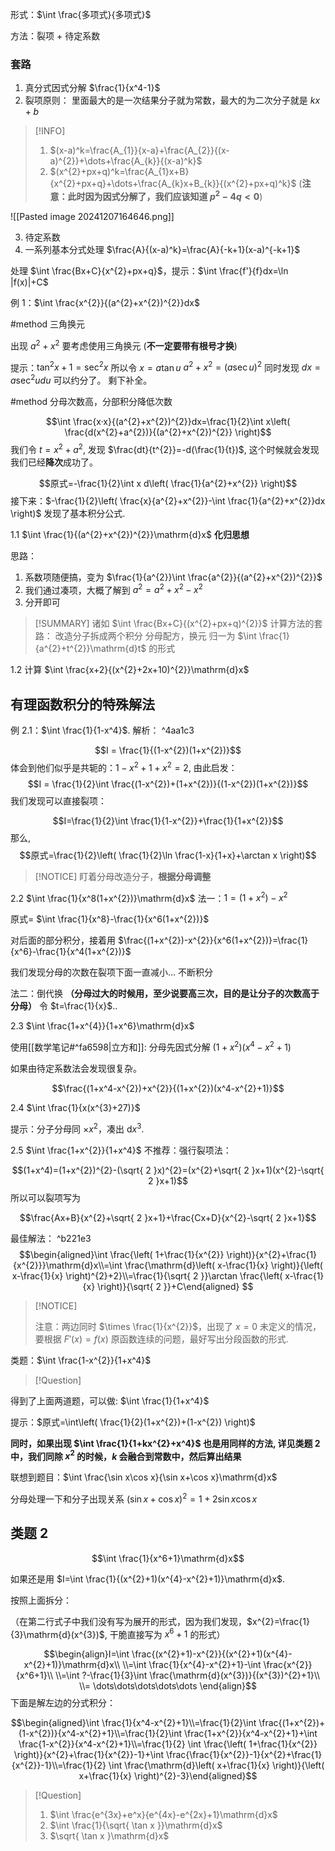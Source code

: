 
形式：$\int \frac{多项式}{多项式}$

方法：裂项 + 待定系数
### 套路
1. 真分式因式分解 $\frac{1}{x^4-1}$
2. 裂项原则： 
里面最大的是一次结果分子就为常数，最大的为二次分子就是 $kx+b$
> [!INFO]
> 1. $(x-a)^k=\frac{A_{1}}{x-a}+\frac{A_{2}}{(x-a)^{2}}+\dots+\frac{A_{k}}{(x-a)^k}$
> 2. $(x^{2}+px+q)^k=\frac{A_{1}x+B}{x^{2}+px+q}+\dots+\frac{A_{k}x+B_{k}}{(x^{2}+px+q)^k}$ (**注意：此时因为因式分解了，我们应该知道 $p^{2}-4q<0$**)



![[Pasted image 20241207164646.png]] 

3. 待定系数
4. 一系列基本分式处理
$\frac{A}{(x-a)^k}=\frac{A}{-k+1}(x-a)^{-k+1}$


处理 $\int \frac{Bx+C}{x^{2}+px+q}$，提示：$\int \frac{f'}{f}dx=\ln |f(x)|+C$



例 1：$\int \frac{x^{2}}{(a^{2}+x^{2})^{2}}dx$


#method 三角换元


 出现 $a^{2}+x^{2}$ 要考虑使用三角换元 (**不一定要带有根号才换**)
 
 提示：$\tan ^{2}x+1=\sec ^{2}x$ 所以令 $x=a\tan u$
 $a^{2}+x^{2}=(a\sec u)^{2}$
 同时发现 $dx=a\sec ^{2}u du$
 可以约分了。
 剩下补全。
 
#method 分母次数高，分部积分降低次数


$$\int \frac{x·x}{(a^{2}+x^{2})^{2}}dx=\frac{1}{2}\int x\left( \frac{d(x^{2}+a^{2})}{(a^{2}+x^{2})^{2}} \right)$$
我们令 $t=x^{2}+a^{2}$, 发现 $\frac{dt}{t^{2}}=-d(\frac{1}{t})$, 这个时候就会发现我们已经**降次**成功了。


$$原式=-\frac{1}{2}\int x d\left( \frac{1}{a^{2}+x^{2}} \right)$$
接下来：$-\frac{1}{2}\left( \frac{x}{a^{2}+x^{2}}-\int \frac{1}{a^{2}+x^{2}}dx \right)$ 发现了基本积分公式.



1.1 $\int \frac{1}{(a^{2}+x^{2})^{2}}\mathrm{d}x$   **化归思想**


思路：


1. 系数项随便搞，变为 $\frac{1}{a^{2}}\int \frac{a^{2}}{(a^{2}+x^{2})^{2}}$
2. 我们通过凑项，大概了解到 $a^{2}=a^{2}+x^{2}-x^{2}$
3. 分开即可

> [!SUMMARY]
> 诸如 $\int \frac{Bx+C}{(x^{2}+px+q)^{2}}$ 计算方法的套路：
> 改造分子拆成两个积分
> 分母配方，换元
> 归一为 $\int \frac{1}{a^{2}+t^{2}}\mathrm{d}t$ 的形式

1.2 计算 $\int \frac{x+2}{(x^{2}+2x+10)^{2}}\mathrm{d}x$

## 有理函数积分的特殊解法
例 2.1：$\int \frac{1}{1-x^4}$.
解析： ^4aa1c3

$$I = \frac{1}{(1-x^{2})(1+x^{2})}$$ 体会到他们似乎是共轭的：$1-x^{2}+1+x^{2}=2$, 由此启发：
$$I = \frac{1}{2}\int \frac{(1-x^{2})+(1+x^{2})}{(1-x^{2})(1+x^{2})}$$
我们发现可以直接裂项：

$$I=\frac{1}{2}\int \frac{1}{1-x^{2}}+\frac{1}{1+x^{2}}$$
那么,
$$原式=\frac{1}{2}\left( \frac{1}{2}\ln \frac{1-x}{1+x}+\arctan x \right)$$
> [!NOTICE]
> 盯着分母改造分子，**根据分母调整**

2.2 $\int \frac{1}{x^8(1+x^{2})}\mathrm{d}x$
 法一：$1=(1+x^{2})-x^{2}$
 
 
 原式= $\int \frac{1}{x^8}-\frac{1}{x^6(1+x^{2})}$
 
 
 对后面的部分积分，接着用 $\frac{(1+x^{2})-x^{2}}{x^6(1+x^{2})}=\frac{1}{x^6}-\frac{1}{x^4(1+x^{2})}$
 
 
 我们发现分母的次数在裂项下面一直减小... 不断积分
 
 
 法二：倒代换 **（分母过大的时候用，至少说要高三次，目的是让分子的次数高于分母）**       令 $t=\frac{1}{x}$..
 

2.3  $\int \frac{1+x^{4}}{1+x^6}\mathrm{d}x$


使用[[数学笔记#^fa6598|立方和]]: 分母先因式分解 $(1+x^{2})(x^4-x^{2}+1)$

如果由待定系数法会发现很复杂。


$$\frac{(1+x^4-x^{2})+x^{2}}{(1+x^{2})(x^4-x^{2}+1)}$$

 2.4 $\int \frac{1}{x(x^{3}+27)}$
 
 提示：分子分母同 $\times x^{2}$，凑出 $\mathrm{d}x^{3}$.
 
 
 2.5 $\int \frac{1+x^{2}}{1+x^4}$
 不推荐：强行裂项法：
 
 $$(1+x^4)=(1+x^{2})^{2}-(\sqrt{ 2 }x)^{2}=(x^{2}+\sqrt{ 2 }x+1)(x^{2}-\sqrt{ 2 }x+1)$$
所以可以裂项写为 

$$\frac{Ax+B}{x^{2}+\sqrt{ 2 }x+1}+\frac{Cx+D}{x^{2}-\sqrt{ 2 }x+1}$$

 最佳解法： ^b221e3
 $$\begin{aligned}\int \frac{\left( 1+\frac{1}{x^{2}} \right)}{x^{2}+\frac{1}{x^{2}}}\mathrm{d}x\\=\int \frac{\mathrm{d}\left( x-\frac{1}{x} \right)}{\left( x-\frac{1}{x} \right)^{2}+2}\\=\frac{1}{\sqrt{ 2 }}\arctan \frac{\left( x-\frac{1}{x} \right)}{\sqrt{ 2 }}+C\end{aligned}  $$
> [!NOTICE]
> 
> 注意：两边同时 $\times \frac{1}{x^{2}}$，出现了 $x=0$ 未定义的情况，要根据 $F'(x)=f(x)$ 原函数连续的问题，最好写出分段函数的形式.

类题：$\int \frac{1-x^{2}}{1+x^4}$

> [!Question]
> 
得到了上面两道题，可以做: $\int \frac{1}{1+x^4}$


提示：$原式=\int\left( \frac{1}{2}(1+x^{2})+(1-x^{2}) \right)$

**同时，如果出现 $\int \frac{1}{1+kx^{2}+x^4}$ 也是用同样的方法, 详见类题 2 中，我们同除 $x^{2}$ 的时候，$k$ 会融合到常数中，然后算出结果**






联想到题目：$\int \frac{\sin x\cos x}{\sin x+\cos x}\mathrm{d}x$


分母处理一下和分子出现关系
$(\sin x+\cos x)^{2}=1+2\sin x\cos x$

## 类题 2


$$\int \frac{1}{x^6+1}\mathrm{d}x$$


如果还是用 $I=\int \frac{1}{(x^{2}+1)(x^{4}-x^{2}+1)}\mathrm{d}x$.

按照上面拆分：


（在第二行式子中我们没有写为展开的形式，因为我们发现，$x^{2}=\frac{1}{3}\mathrm{d}(x^{3})$, 干脆直接写为 $x^6+1$ 的形式）


$$\begin{align}I=\int \frac{(x^{2}+1)-x^{2}}{(x^{2}+1)(x^{4}-x^{2}+1)}\mathrm{d}x\\ \\=\int \frac{1}{x^{4}-x^{2}+1}-\int \frac{x^{2}}{x^6+1}\\ \\=\int ?-\frac{1}{3}\int \frac{\mathrm{d}(x^{3})}{(x^{3})^{2}+1}\\ \\= \dots\dots\dots\dots\dots \end{align}$$
下面是解左边的分式积分：


$$\begin{aligned}\int \frac{1}{x^4-x^{2}+1}\\=\frac{1}{2}\int \frac{(1+x^{2})+(1-x^{2})}{x^4-x^{2}+1}\\=\frac{1}{2}\int \frac{1+x^{2}}{x^4-x^{2}+1}+\int \frac{1-x^{2}}{x^4-x^{2}+1}\\=\frac{1}{2} \int \frac{\left( 1+\frac{1}{x^{2}} \right)}{x^{2}+\frac{1}{x^{2}}-1}+\int \frac{\frac{1}{x^{2}}-1}{x^{2}+\frac{1}{x^{2}}-1}\\=\frac{1}{2} \int \frac{\mathrm{d}\left( x+\frac{1}{x} \right)}{\left( x+\frac{1}{x} \right)^{2}-3}\end{aligned}$$
> [!Question]
> 1. $\int \frac{e^{3x}+e^x}{e^{4x}-e^{2x}+1}\mathrm{d}x$
> 2. $\int \frac{1}{\sqrt{ \tan x }}\mathrm{d}x$
> 3. $\sqrt{ \tan x }\mathrm{d}x$


